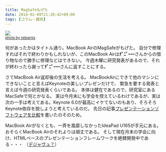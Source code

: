 ```yaml
---
title: MagSafeもげた
date: 2014-02-09T21:20:42+09:00
tags: [コラム・雑談]
---
```


[![](http://farm1.staticflickr.com/143/337062435_ea9b24c5df.jpg)](http://www.flickr.com/photos/70259473@N00/337062435)  
<span style="font-size:80%"><a href="http://www.flickr.com/photos/70259473@N00/337062435">photo by nebarnix</a></span>

何があったかはタイトル通り。MacBook AirのMagSafeがもげた。
自分で修理すればそれで終わりかもしれないが、このMacBook Airは<span style="font-weight:bold">ﾅﾞﾆﾞｰｰｰ</span>さんからの借り物なので勝手に修理などはできない。
今週木曜に研究発表があるので、それが終わったら謝って<span style="font-weight:bold">ﾅﾞﾆﾞｰｰｰ</span>さんに返すことにする。

さてMacBook Air返却後の生活を考える。
MacBookAirにできて他のマシンにできないことと言えばKeynoteの美しいプレゼンだけで、
緊急を要する発表と言えば今週の研究発表くらいである。
本体は健在であるので、研究室にあるMacSafeで何とかなる。
実は今月末にも学会を控えているわけであるが、実は次の一手は考えてある。Keynote 6\.0が最高にイケてないのもあり、そろそろKeynote依存を脱しようと考えているのだ。
先日の記事[プレゼンテーションソフトウェアを比較](http://folioscope.hatenablog.jp/entry/2014/02/03/220202)を書いたのそのため。

MacBook Airがなくとも、一斉を風靡しなかったIdeaPad U165が手元にある。
おそらくMacBook Airのそれよりは頑丈である。
そして現在月末の学会に向け、HTMLベースのプレゼンテーションフレームワークを絶賛開発中である・・・
（[デジャヴュ？](http://folioscope.hatenablog.jp/entry/2013/02/25/220803)）

